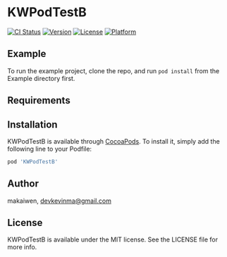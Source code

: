 # KWPodTestB

[![CI Status](https://img.shields.io/travis/makaiwen/KWPodTestB.svg?style=flat)](https://travis-ci.org/makaiwen/KWPodTestB)
[![Version](https://img.shields.io/cocoapods/v/KWPodTestB.svg?style=flat)](https://cocoapods.org/pods/KWPodTestB)
[![License](https://img.shields.io/cocoapods/l/KWPodTestB.svg?style=flat)](https://cocoapods.org/pods/KWPodTestB)
[![Platform](https://img.shields.io/cocoapods/p/KWPodTestB.svg?style=flat)](https://cocoapods.org/pods/KWPodTestB)

## Example

To run the example project, clone the repo, and run `pod install` from the Example directory first.

## Requirements

## Installation

KWPodTestB is available through [CocoaPods](https://cocoapods.org). To install
it, simply add the following line to your Podfile:

```ruby
pod 'KWPodTestB'
```

## Author

makaiwen, devkevinma@gmail.com

## License

KWPodTestB is available under the MIT license. See the LICENSE file for more info.
